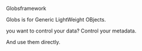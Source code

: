 Globsframework

Globs is for Generic LightWeight OBjects.

you want to control your data? Control your metadata.

And use them directly.



